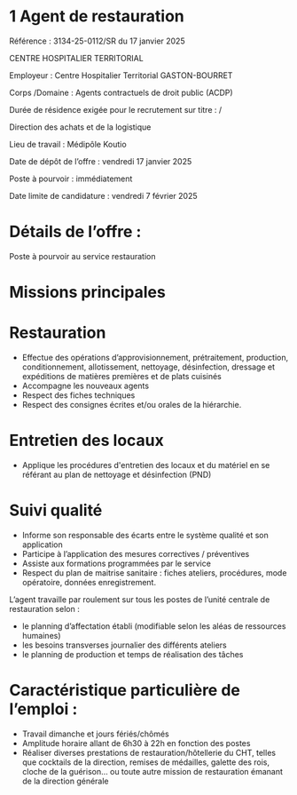 # 1 Agent de restauration

Référence : 3134-25-0112/SR du 17 janvier 2025

CENTRE HOSPITALIER TERRITORIAL

Employeur : Centre Hospitalier Territorial GASTON-BOURRET

Corps /Domaine : Agents contractuels de droit public (ACDP)

Durée de résidence exigée pour le recrutement sur titre : /

Direction des achats et de la logistique

Lieu de travail : Médipôle Koutio

Date de dépôt de l’offre : vendredi 17 janvier 2025

Poste à pourvoir : immédiatement

Date limite de candidature : vendredi 7 février 2025

# Détails de l’offre :

Poste à pourvoir au service restauration

# Missions principales

# Restauration

- Effectue des opérations d’approvisionnement, prétraitement, production, conditionnement, allotissement, nettoyage, désinfection, dressage et expéditions de matières premières et de plats cuisinés
- Accompagne les nouveaux agents
- Respect des fiches techniques
- Respect des consignes écrites et/ou orales de la hiérarchie.

# Entretien des locaux

- Applique les procédures d'entretien des locaux et du matériel en se référant au plan de nettoyage et désinfection (PND)

# Suivi qualité

- Informe son responsable des écarts entre le système qualité et son application
- Participe à l’application des mesures correctives / préventives
- Assiste aux formations programmées par le service
- Respect du plan de maitrise sanitaire : fiches ateliers, procédures, mode opératoire, données enregistrement.

L’agent travaille par roulement sur tous les postes de l’unité centrale de restauration selon :

- le planning d’affectation établi (modifiable selon les aléas de ressources humaines)
- les besoins transverses journalier des différents ateliers
- le planning de production et temps de réalisation des tâches

# Caractéristique particulière de l’emploi :

- Travail dimanche et jours fériés/chômés
- Amplitude horaire allant de 6h30 à 22h en fonction des postes
- Réaliser diverses prestations de restauration/hôtellerie du CHT, telles que cocktails de la direction, remises de médailles, galette des rois, cloche de la guérison… ou toute autre mission de restauration émanant de la direction générale